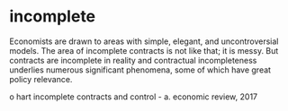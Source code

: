 # incomplete

Economists are drawn to areas with simple, elegant, and uncontroversial models.
The area of incomplete contracts is not like that; it is messy. But contracts are
incomplete in reality and contractual incompleteness underlies numerous significant
phenomena, some of which have great policy relevance.

o hart incomplete contracts and control - a. economic review, 2017
